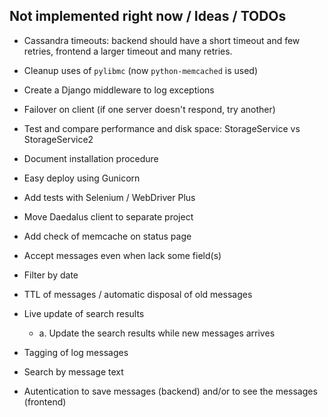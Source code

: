 
Not implemented right now / Ideas / TODOs
----------------------------------------

* Cassandra timeouts: backend should have a short timeout and few retries, frontend a larger timeout and many retries.

* Cleanup uses of `pylibmc` (now `python-memcached` is used)

* Create a Django middleware to log exceptions

* Failover on client (if one server doesn't respond, try another)

* Test and compare performance and disk space: StorageService vs StorageService2

* Document installation procedure

* Easy deploy using Gunicorn

* Add tests with Selenium / WebDriver Plus

* Move Daedalus client to separate project

* Add check of memcache on status page

* Accept messages even when lack some field(s)

* Filter by date

* TTL of messages / automatic disposal of old messages

* Live update of search results
  - a. Update the search results while new messages arrives

* Tagging of log messages

* Search by message text

* Autentication to save messages (backend) and/or to see the messages (frontend)
